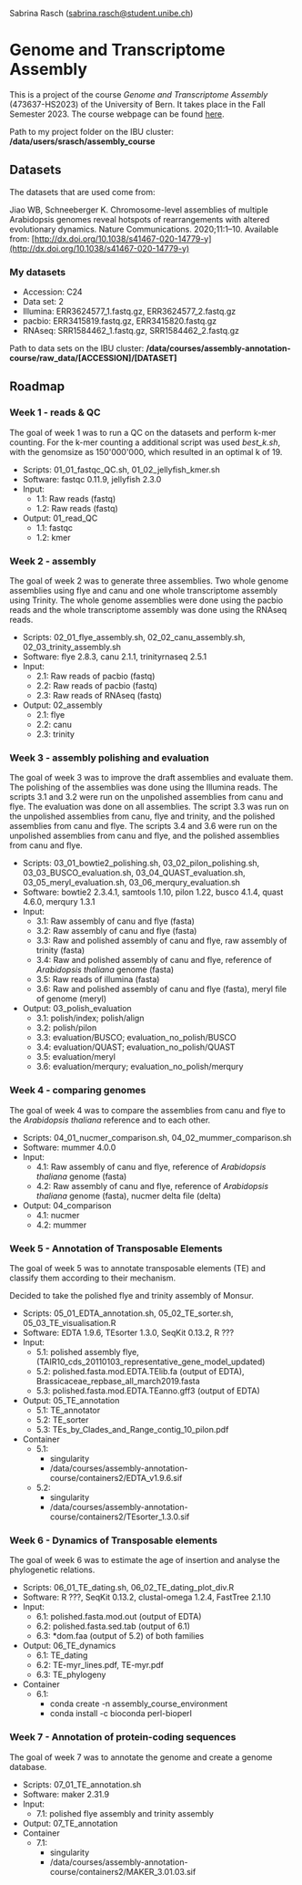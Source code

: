 Sabrina Rasch (sabrina.rasch@student.unibe.ch)

# Genome and Transcriptome Assembly

This is a project of the course *Genome and Transcriptome Assembly* (473637-HS2023) of the University of Bern. It takes place in the Fall Semester 2023. The course webpage can be found [here](https://docs.pages.bioinformatics.unibe.ch/assembly-annotation-course/).


Path to my project folder on the IBU cluster: **/data/users/srasch/assembly_course**

## Datasets

The datasets that are used come from:

Jiao WB, Schneeberger K. Chromosome-level assemblies of multiple Arabidopsis genomes reveal hotspots of rearrangements with altered evolutionary dynamics. Nature Communications. 2020;11:1–10. Available from: [http://dx.doi.org/10.1038/s41467-020-14779-y](http://dx.doi.org/10.1038/s41467-020-14779-y)

### My datasets

* Accession: C24
* Data set: 2
* Illumina: ERR3624577_1.fastq.gz, ERR3624577_2.fastq.gz
* pacbio: ERR3415819.fastq.gz, ERR3415820.fastq.gz
* RNAseq: SRR1584462_1.fastq.gz, SRR1584462_2.fastq.gz

Path to data sets on the IBU cluster: **/data/courses/assembly-annotation-course/raw_data/[ACCESSION]/[DATASET]**

## Roadmap

### Week 1 - reads & QC
The goal of week 1 was to run a QC on the datasets and perform k-mer counting. For the k-mer counting a additional script was used *best_k.sh*, with the genomsize as 150'000'000, which resulted in an optimal k of 19.

* Scripts: 01_01_fastqc_QC.sh, 01_02_jellyfish_kmer.sh
* Software: fastqc 0.11.9, jellyfish 2.3.0
* Input:
    * 1.1: Raw reads (fastq)
    * 1.2: Raw reads (fastq)
* Output: 01_read_QC
    * 1.1: fastqc
    * 1.2: kmer

### Week 2 - assembly
The goal of week 2 was to generate three assemblies. Two whole genome assemblies using flye and canu and one whole transcriptome assembly using Trinity. The whole genome assemblies were done using the pacbio reads and the whole transcriptome assembly was done using the RNAseq reads.

* Scripts: 02_01_flye_assembly.sh, 02_02_canu_assembly.sh, 02_03_trinity_assembly.sh
* Software: flye 2.8.3, canu 2.1.1, trinityrnaseq 2.5.1
* Input:
    * 2.1: Raw reads of pacbio (fastq)
    * 2.2: Raw reads of pacbio (fastq)
    * 2.3: Raw reads of RNAseq (fastq)
* Output: 02_assembly
    * 2.1: flye
    * 2.2: canu
    * 2.3: trinity

### Week 3 - assembly polishing and evaluation
The goal of week 3 was to improve the draft assemblies and evaluate them. The polishing of the assemblies was done using the Illumina reads. The scripts 3.1 and 3.2 were run on the unpolished assemblies from canu and flye. The evaluation was done on all assemblies. The script 3.3 was run on the unpolished assemblies from canu, flye and trinity, and the polished assemblies from canu and flye. The scripts 3.4 and 3.6 were run on the unpolished assemblies from canu and flye, and the polished assemblies from canu and flye.

* Scripts: 03_01_bowtie2_polishing.sh, 03_02_pilon_polishing.sh, 03_03_BUSCO_evaluation.sh, 03_04_QUAST_evaluation.sh, 03_05_meryl_evaluation.sh, 03_06_merqury_evaluation.sh
* Software: bowtie2 2.3.4.1, samtools 1.10, pilon 1.22, busco 4.1.4, quast 4.6.0, merqury 1.3.1
* Input:
    * 3.1: Raw assembly of canu and flye (fasta)
    * 3.2: Raw assembly of canu and flye (fasta)
    * 3.3: Raw and polished assembly of canu and flye, raw assembly of trinity (fasta)
    * 3.4: Raw and polished assembly of canu and flye, reference of *Arabidopsis thaliana* genome (fasta)
    * 3.5: Raw reads of illumina (fasta)
    * 3.6: Raw and polished assembly of canu and flye (fasta), meryl file of genome (meryl)
* Output: 03_polish_evaluation
    * 3.1: polish/index; polish/align
    * 3.2: polish/pilon
    * 3.3: evaluation/BUSCO; evaluation_no_polish/BUSCO
    * 3.4: evaluation/QUAST; evaluation_no_polish/QUAST
    * 3.5: evaluation/meryl
    * 3.6: evaluation/merqury; evaluation_no_polish/merqury

### Week 4 - comparing genomes
The goal of week 4 was to compare the assemblies from canu and flye to the *Arabidopsis thaliana* reference and to each other.

* Scripts: 04_01_nucmer_comparison.sh, 04_02_mummer_comparison.sh
* Software: mummer 4.0.0
* Input:
    * 4.1: Raw assembly of canu and flye, reference of *Arabidopsis thaliana* genome (fasta)
    * 4.2: Raw assembly of canu and flye, reference of *Arabidopsis thaliana* genome (fasta), nucmer delta file (delta)
* Output: 04_comparison
    * 4.1: nucmer
    * 4.2: mummer

### Week 5 - Annotation of Transposable Elements
The goal of week 5 was to annotate transposable elements (TE) and classify them according to their mechanism.

Decided to take the polished flye and trinity assembly of Monsur.

* Scripts: 05_01_EDTA_annotation.sh, 05_02_TE_sorter.sh, 05_03_TE_visualisation.R
* Software: EDTA 1.9.6, TEsorter 1.3.0, SeqKit 0.13.2, R ???
* Input:
    * 5.1: polished assembly flye, (TAIR10_cds_20110103_representative_gene_model_updated)
    * 5.2: polished.fasta.mod.EDTA.TElib.fa (output of EDTA), Brassicaceae_repbase_all_march2019.fasta
    * 5.3: polished.fasta.mod.EDTA.TEanno.gff3 (output of EDTA)
* Output: 05_TE_annotation
    * 5.1: TE_annotator
    * 5.2: TE_sorter
    * 5.3: TEs_by_Clades_and_Range_contig_10_pilon.pdf
* Container
    * 5.1:
        * singularity
        * /data/courses/assembly-annotation-course/containers2/EDTA_v1.9.6.sif
    * 5.2:
        * singularity
        * /data/courses/assembly-annotation-course/containers2/TEsorter_1.3.0.sif

### Week 6 - Dynamics of Transposable elements
The goal of week 6 was to estimate the age of insertion and analyse the phylogenetic relations.

* Scripts: 06_01_TE_dating.sh, 06_02_TE_dating_plot_div.R
* Software: R ???, SeqKit 0.13.2, clustal-omega 1.2.4, FastTree 2.1.10
* Input:
    * 6.1: polished.fasta.mod.out (output of EDTA)
    * 6.2: polished.fasta.sed.tab (output of 6.1)
    * 6.3: *dom.faa (output of 5.2) of both families
* Output: 06_TE_dynamics
    * 6.1: TE_dating
    * 6.2: TE-myr_lines.pdf, TE-myr.pdf
    * 6.3: TE_phylogeny
* Container
    * 6.1:
        * conda create -n assembly_course_environment
        * conda install -c bioconda perl-bioperl

### Week 7 - Annotation of protein-coding sequences
The goal of week 7 was to annotate the genome and create a genome database.

* Scripts: 07_01_TE_annotation.sh
* Software: maker 2.31.9
* Input:
    * 7.1: polished flye assembly and trinity assembly
* Output: 07_TE_annotation
* Container
    * 7.1:
        * singularity
        * /data/courses/assembly-annotation-course/containers2/MAKER_3.01.03.sif